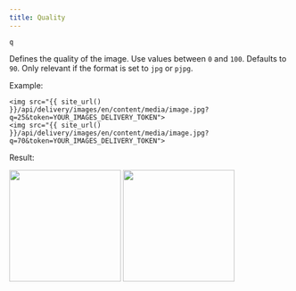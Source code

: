 ```yaml
---
title: Quality
---
```


`q`

Defines the quality of the image. Use values between `0` and `100`. Defaults to `90`. Only relevant if the format is set to `jpg` or `pjpg`.

Example:

```twig
<img src="{{ site_url() }}/api/delivery/images/en/content/media/image.jpg?q=25&token=YOUR_IMAGES_DELIVERY_TOKEN">
<img src="{{ site_url() }}/api/delivery/images/en/content/media/image.jpg?q=70&token=YOUR_IMAGES_DELIVERY_TOKEN">
```

Result:

<img width="200" class="inline" src="[site_url]/api/delivery/images/en/content/media/image.jpg?q=25&w=200&dpr=2&token=4864fb8e1ebe080e6e4ad5c4363083a6">
<img width="200" class="inline" src="[site_url]/api/delivery/images/en/content/media/image.jpg?q=70&w=200&dpr=2&token=4864fb8e1ebe080e6e4ad5c4363083a6">
